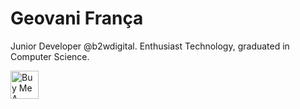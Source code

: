 # Geovani França 

Junior Developer @b2wdigital.
Enthusiast Technology, graduated in Computer Science.

<a href="https://www.buymeacoffee.com/geovanipfranca" target="_blank"><img height="45" src="https://cdn.buymeacoffee.com/buttons/v2/default-yellow.png" alt="Buy Me A Coffee" ></a>
